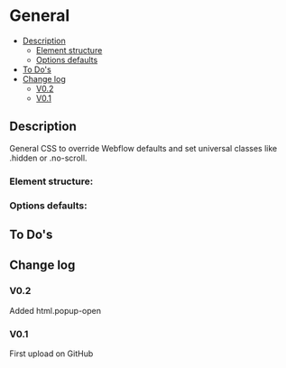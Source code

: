 # General
- [Description](#description)
    - [Element structure](#element-structure)
    - [Options defaults](#options-defaults)
- [To Do's](#to-dos)
- [Change log](#change-log)
    - [V0.2](#v02)
    - [V0.1](#v01)

## Description
General CSS to override Webflow defaults and set universal classes like .hidden or .no-scroll.
### Element structure:
### Options defaults:

## To Do's

## Change log
### V0.2
Added html.popup-open
### V0.1
First upload on GitHub
